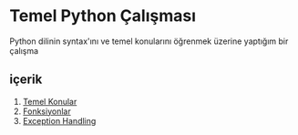 # Temel Python Çalışması

Python dilinin syntax'ını ve temel konularını öğrenmek üzerine yaptığım bir çalışma

## içerik
1. [Temel Konular](1-temel/)
2. [Fonksiyonlar ](2-fonksiyonlar/)
3. [Exception Handling ](3-Exception%20handling/)
